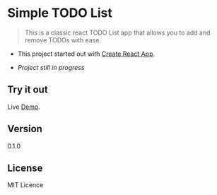 # Simple TODO List

> This is a classic react TODO List app that allows you to add and remove TODOs with ease.

- This project started out with [Create React App](https://github.com/facebook/create-react-app).<br>

- _Project still in progress_

## Try it out

Live [Demo](https://checkplanner.netlify.com/).

## Version

0.1.0

## License

MIT Licence
